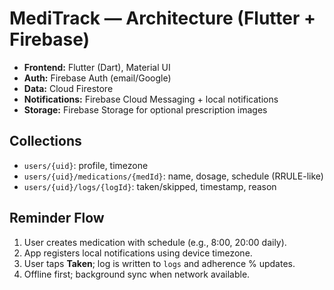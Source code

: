 # MediTrack — Architecture (Flutter + Firebase)

- **Frontend:** Flutter (Dart), Material UI
- **Auth:** Firebase Auth (email/Google)
- **Data:** Cloud Firestore
- **Notifications:** Firebase Cloud Messaging + local notifications
- **Storage:** Firebase Storage for optional prescription images

## Collections

- `users/{uid}`: profile, timezone
- `users/{uid}/medications/{medId}`: name, dosage, schedule (RRULE-like)
- `users/{uid}/logs/{logId}`: taken/skipped, timestamp, reason

## Reminder Flow
1. User creates medication with schedule (e.g., 8:00, 20:00 daily).
2. App registers local notifications using device timezone.
3. User taps **Taken**; log is written to `logs` and adherence % updates.
4. Offline first; background sync when network available.
